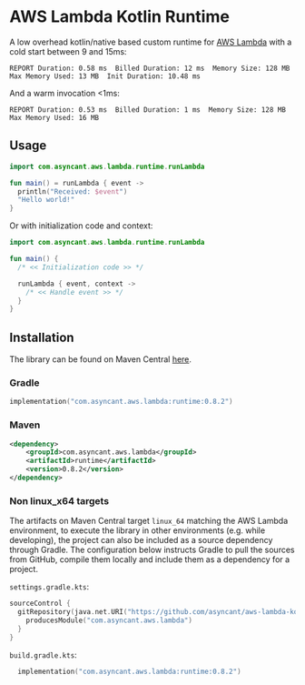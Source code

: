 # AWS Lambda Kotlin Runtime

A low overhead kotlin/native based custom runtime for [AWS Lambda](https://aws.amazon.com/lambda/) with a cold start
between 9 and 15ms:
```
REPORT Duration: 0.58 ms  Billed Duration: 12 ms  Memory Size: 128 MB  Max Memory Used: 13 MB  Init Duration: 10.48 ms
```
And a warm invocation <1ms:
```
REPORT Duration: 0.53 ms  Billed Duration: 1 ms  Memory Size: 128 MB  Max Memory Used: 16 MB
```

## Usage

```kotlin
import com.asyncant.aws.lambda.runtime.runLambda

fun main() = runLambda { event ->
  println("Received: $event")
  "Hello world!"
}
```

Or with initialization code and context:
```kotlin
import com.asyncant.aws.lambda.runtime.runLambda

fun main() {
  /* << Initialization code >> */

  runLambda { event, context ->
    /* << Handle event >> */
  }
}
```

## Installation

The library can be found on Maven Central [here](https://search.maven.org/artifact/com.asyncant.aws.lambda/runtime).

### Gradle

```kotlin
implementation("com.asyncant.aws.lambda:runtime:0.8.2")
```

### Maven

```xml
<dependency>
    <groupId>com.asyncant.aws.lambda</groupId>
    <artifactId>runtime</artifactId>
    <version>0.8.2</version>
</dependency>
```

### Non linux_x64 targets

The artifacts on Maven Central target `linux_64` matching the AWS Lambda environment, to execute the library in other
environments (e.g. while developing), the project can also be included as a source dependency through Gradle.
The configuration below instructs Gradle to pull the sources from GitHub, compile them locally and include them as
a dependency for a project.

`settings.gradle.kts`:
```kotlin
sourceControl {
  gitRepository(java.net.URI("https://github.com/asyncant/aws-lambda-kotlin-runtime.git")) {
    producesModule("com.asyncant.aws.lambda")
  }
}
```
`build.gradle.kts`:
```kotlin
  implementation("com.asyncant.aws.lambda:runtime:0.8.2")
```
